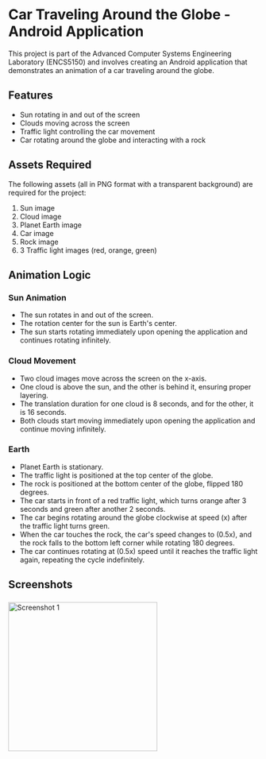 # Car Traveling Around the Globe - Android Application

This project is part of the Advanced Computer Systems Engineering Laboratory (ENCS5150) and involves creating an Android application that demonstrates an animation of a car traveling around the globe.

## Features

- Sun rotating in and out of the screen
- Clouds moving across the screen
- Traffic light controlling the car movement
- Car rotating around the globe and interacting with a rock

## Assets Required

The following assets (all in PNG format with a transparent background) are required for the project:
1. Sun image
2. Cloud image
3. Planet Earth image
4. Car image
5. Rock image
6. 3 Traffic light images (red, orange, green)

## Animation Logic

### Sun Animation
- The sun rotates in and out of the screen.
- The rotation center for the sun is Earth's center.
- The sun starts rotating immediately upon opening the application and continues rotating infinitely.

### Cloud Movement
- Two cloud images move across the screen on the x-axis.
- One cloud is above the sun, and the other is behind it, ensuring proper layering.
- The translation duration for one cloud is 8 seconds, and for the other, it is 16 seconds.
- Both clouds start moving immediately upon opening the application and continue moving infinitely.

### Earth
- Planet Earth is stationary.
- The traffic light is positioned at the top center of the globe.
- The rock is positioned at the bottom center of the globe, flipped 180 degrees.
- The car starts in front of a red traffic light, which turns orange after 3 seconds and green after another 2 seconds.
- The car begins rotating around the globe clockwise at speed \(x\) after the traffic light turns green.
- When the car touches the rock, the car's speed changes to \(0.5x\), and the rock falls to the bottom left corner while rotating 180 degrees.
- The car continues rotating at \(0.5x\) speed until it reaches the traffic light again, repeating the cycle indefinitely.

## Screenshots

###

<img src="https://github.com/user-attachments/assets/c9ff59de-fcd7-48c7-9372-f43d4c524c01" alt="Screenshot 1" width="300" />


